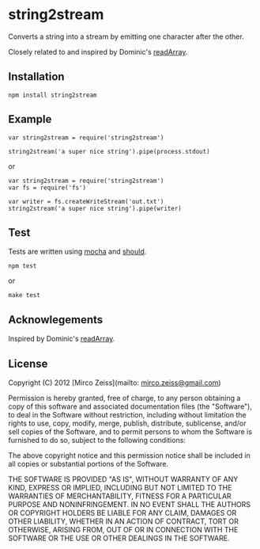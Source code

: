 # string2stream

Converts a string into a stream by emitting one character after the other.

Closely related to and inspired by Dominic's [readArray](https://github.com/dominictarr/event-stream#readarray-array).

## Installation

    npm install string2stream

## Example

    var string2stream = require('string2stream')

    string2stream('a super nice string').pipe(process.stdout)
    
or

    var string2stream = require('string2stream')
    var fs = require('fs')

    var writer = fs.createWriteStream('out.txt')
    string2stream('a super nice string').pipe(writer)


    
## Test

Tests are written using [mocha](http://visionmedia.github.com/mocha/) and [should](https://github.com/visionmedia/should.js).

    npm test

or

    make test
    
## Acknowlegements

Inspired by Dominic's [readArray](https://github.com/dominictarr/event-stream#readarray-array).
    
## License

Copyright (C) 2012 [Mirco Zeiss](mailto: mirco.zeiss@gmail.com)

Permission is hereby granted, free of charge, to any person obtaining a copy of this software and associated documentation files (the "Software"), to deal in the Software without restriction, including without limitation the rights to use, copy, modify, merge, publish, distribute, sublicense, and/or sell copies of the Software, and to permit persons to whom the Software is furnished to do so, subject to the following conditions:

The above copyright notice and this permission notice shall be included in all copies or substantial portions of the Software.

THE SOFTWARE IS PROVIDED "AS IS", WITHOUT WARRANTY OF ANY KIND, EXPRESS OR IMPLIED, INCLUDING BUT NOT LIMITED TO THE WARRANTIES OF MERCHANTABILITY, FITNESS FOR A PARTICULAR PURPOSE AND NONINFRINGEMENT. IN NO EVENT SHALL THE AUTHORS OR COPYRIGHT HOLDERS BE LIABLE FOR ANY CLAIM, DAMAGES OR OTHER LIABILITY, WHETHER IN AN ACTION OF CONTRACT, TORT OR OTHERWISE, ARISING FROM, OUT OF OR IN CONNECTION WITH THE SOFTWARE OR THE USE OR OTHER DEALINGS IN THE SOFTWARE.